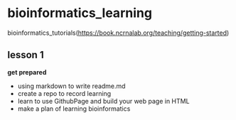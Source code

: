 # bioinformatics_learning
bioinformatics_tutorials(https://book.ncrnalab.org/teaching/getting-started)
## lesson 1
**get prepared**
- using markdown to write readme.md
- create a repo to record learning
- learn to use GithubPage and build your web page in HTML
- make a plan of learning bioinformatics
